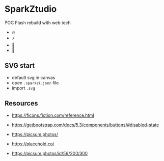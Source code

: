 # SparkZtudio

POC Flash rebuild with web tech

- 🔥
- ⚡️
- 📸
- 🔋

## SVG start

- default svg in canvas
- open `.sparkz`/`.json` file
- import `.svg`

## Resources

- https://ficons.fiction.com/reference.html
- https://getbootstrap.com/docs/5.3/components/buttons/#disabled-state
- https://picsum.photos/
- https://placehold.co/

- https://picsum.photos/id/56/200/300
